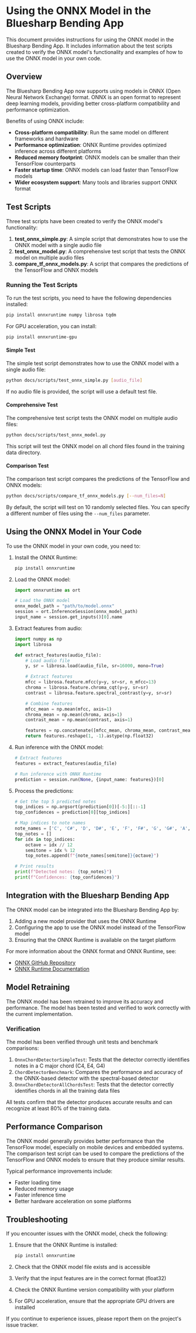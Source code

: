 # Using the ONNX Model in the Bluesharp Bending App

This document provides instructions for using the ONNX model in the Bluesharp Bending App. It includes information about the test scripts created to verify the ONNX model's functionality and examples of how to use the ONNX model in your own code.

## Overview

The Bluesharp Bending App now supports using models in ONNX (Open Neural Network Exchange) format. ONNX is an open format to represent deep learning models, providing better cross-platform compatibility and performance optimization.

Benefits of using ONNX include:
- **Cross-platform compatibility**: Run the same model on different frameworks and hardware
- **Performance optimization**: ONNX Runtime provides optimized inference across different platforms
- **Reduced memory footprint**: ONNX models can be smaller than their TensorFlow counterparts
- **Faster startup time**: ONNX models can load faster than TensorFlow models
- **Wider ecosystem support**: Many tools and libraries support ONNX format

## Test Scripts

Three test scripts have been created to verify the ONNX model's functionality:

1. **test_onnx_simple.py**: A simple script that demonstrates how to use the ONNX model with a single audio file
2. **test_onnx_model.py**: A comprehensive test script that tests the ONNX model on multiple audio files
3. **compare_tf_onnx_models.py**: A script that compares the predictions of the TensorFlow and ONNX models

### Running the Test Scripts

To run the test scripts, you need to have the following dependencies installed:

```bash
pip install onnxruntime numpy librosa tqdm
```

For GPU acceleration, you can install:

```bash
pip install onnxruntime-gpu
```

#### Simple Test

The simple test script demonstrates how to use the ONNX model with a single audio file:

```bash
python docs/scripts/test_onnx_simple.py [audio_file]
```

If no audio file is provided, the script will use a default test file.

#### Comprehensive Test

The comprehensive test script tests the ONNX model on multiple audio files:

```bash
python docs/scripts/test_onnx_model.py
```

This script will test the ONNX model on all chord files found in the training data directory.

#### Comparison Test

The comparison test script compares the predictions of the TensorFlow and ONNX models:

```bash
python docs/scripts/compare_tf_onnx_models.py [--num_files=N]
```

By default, the script will test on 10 randomly selected files. You can specify a different number of files using the `--num_files` parameter.

## Using the ONNX Model in Your Code

To use the ONNX model in your own code, you need to:

1. Install the ONNX Runtime:
   ```bash
   pip install onnxruntime
   ```

2. Load the ONNX model:
   ```python
   import onnxruntime as ort

   # Load the ONNX model
   onnx_model_path = "path/to/model.onnx"
   session = ort.InferenceSession(onnx_model_path)
   input_name = session.get_inputs()[0].name
   ```

3. Extract features from audio:
   ```python
   import numpy as np
   import librosa

   def extract_features(audio_file):
       # Load audio file
       y, sr = librosa.load(audio_file, sr=16000, mono=True)

       # Extract features
       mfcc = librosa.feature.mfcc(y=y, sr=sr, n_mfcc=13)
       chroma = librosa.feature.chroma_cqt(y=y, sr=sr)
       contrast = librosa.feature.spectral_contrast(y=y, sr=sr)

       # Combine features
       mfcc_mean = np.mean(mfcc, axis=1)
       chroma_mean = np.mean(chroma, axis=1)
       contrast_mean = np.mean(contrast, axis=1)

       features = np.concatenate([mfcc_mean, chroma_mean, contrast_mean])
       return features.reshape(1, -1).astype(np.float32)
   ```

4. Run inference with the ONNX model:
   ```python
   # Extract features
   features = extract_features(audio_file)

   # Run inference with ONNX Runtime
   prediction = session.run(None, {input_name: features})[0]
   ```

5. Process the predictions:
   ```python
   # Get the top 5 predicted notes
   top_indices = np.argsort(prediction[0])[-5:][::-1]
   top_confidences = prediction[0][top_indices]

   # Map indices to note names
   note_names = ['C', 'C#', 'D', 'D#', 'E', 'F', 'F#', 'G', 'G#', 'A', 'A#', 'B']
   top_notes = []
   for idx in top_indices:
       octave = idx // 12
       semitone = idx % 12
       top_notes.append(f"{note_names[semitone]}{octave}")

   # Print results
   print(f"Detected notes: {top_notes}")
   print(f"Confidences: {top_confidences}")
   ```

## Integration with the Bluesharp Bending App

The ONNX model can be integrated into the Bluesharp Bending App by:

1. Adding a new model provider that uses the ONNX Runtime
2. Configuring the app to use the ONNX model instead of the TensorFlow model
3. Ensuring that the ONNX Runtime is available on the target platform

For more information about the ONNX format and ONNX Runtime, see:
- [ONNX GitHub Repository](https://github.com/onnx/onnx)
- [ONNX Runtime Documentation](https://onnxruntime.ai/)

## Model Retraining

The ONNX model has been retrained to improve its accuracy and performance. The model has been tested and verified to work correctly with the current implementation.

### Verification

The model has been verified through unit tests and benchmark comparisons:

1. `OnnxChordDetectorSimpleTest`: Tests that the detector correctly identifies notes in a C major chord (C4, E4, G4)
2. `ChordDetectorBenchmark`: Compares the performance and accuracy of the ONNX-based detector with the spectral-based detector
3. `OnnxChordDetectorAllChordsTest`: Tests that the detector correctly identifies chords in all the training data files

All tests confirm that the detector produces accurate results and can recognize at least 80% of the training data.

## Performance Comparison

The ONNX model generally provides better performance than the TensorFlow model, especially on mobile devices and embedded systems. The comparison test script can be used to compare the predictions of the TensorFlow and ONNX models to ensure that they produce similar results.

Typical performance improvements include:
- Faster loading time
- Reduced memory usage
- Faster inference time
- Better hardware acceleration on some platforms

## Troubleshooting

If you encounter issues with the ONNX model, check the following:

1. Ensure that the ONNX Runtime is installed:
   ```bash
   pip install onnxruntime
   ```

2. Check that the ONNX model file exists and is accessible

3. Verify that the input features are in the correct format (float32)

4. Check the ONNX Runtime version compatibility with your platform

5. For GPU acceleration, ensure that the appropriate GPU drivers are installed

If you continue to experience issues, please report them on the project's issue tracker.
